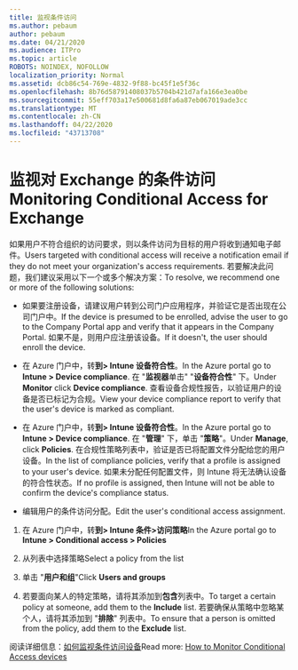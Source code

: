 ```yaml
---
title: 监视条件访问
ms.author: pebaum
author: pebaum
ms.date: 04/21/2020
ms.audience: ITPro
ms.topic: article
ROBOTS: NOINDEX, NOFOLLOW
localization_priority: Normal
ms.assetid: dcb86c54-769e-4832-9f88-bc45f1e5f36c
ms.openlocfilehash: 8b76d58791408037b5704b421d7afa166e3ea0be
ms.sourcegitcommit: 55eff703a17e500681d8fa6a87eb067019ade3cc
ms.translationtype: MT
ms.contentlocale: zh-CN
ms.lasthandoff: 04/22/2020
ms.locfileid: "43713708"
---
```

# <a name="monitoring-conditional-access-for-exchange"></a><span data-ttu-id="d532b-102">监视对 Exchange 的条件访问</span><span class="sxs-lookup"><span data-stu-id="d532b-102">Monitoring Conditional Access for Exchange</span></span>

<span data-ttu-id="d532b-103">如果用户不符合组织的访问要求，则以条件访问为目标的用户将收到通知电子邮件。</span><span class="sxs-lookup"><span data-stu-id="d532b-103">Users targeted with conditional access will receive a notification email if they do not meet your organization's access requirements.</span></span> <span data-ttu-id="d532b-104">若要解决此问题，我们建议采用以下一个或多个解决方案：</span><span class="sxs-lookup"><span data-stu-id="d532b-104">To resolve, we recommend one or more of the following solutions:</span></span>
  
- <span data-ttu-id="d532b-105">如果要注册设备，请建议用户转到公司门户应用程序，并验证它是否出现在公司门户中。</span><span class="sxs-lookup"><span data-stu-id="d532b-105">If the device is presumed to be enrolled, advise the user to go to the Company Portal app and verify that it appears in the Company Portal.</span></span> <span data-ttu-id="d532b-106">如果不是，则用户应注册该设备。</span><span class="sxs-lookup"><span data-stu-id="d532b-106">If it doesn't, the user should enroll the device.</span></span>
    
- <span data-ttu-id="d532b-107">在 Azure 门户中，转**到\> Intune 设备符合性**。</span><span class="sxs-lookup"><span data-stu-id="d532b-107">In the Azure portal go to **Intune \> Device compliance**.</span></span> <span data-ttu-id="d532b-108">在 "**监视器**单击" "**设备符合性**" 下。</span><span class="sxs-lookup"><span data-stu-id="d532b-108">Under **Monitor** click **Device compliance**.</span></span> <span data-ttu-id="d532b-109">查看设备合规性报告，以验证用户的设备是否已标记为合规。</span><span class="sxs-lookup"><span data-stu-id="d532b-109">View your device compliance report to verify that the user's device is marked as compliant.</span></span> 
    
- <span data-ttu-id="d532b-110">在 Azure 门户中，转**到\> Intune 设备符合性**。</span><span class="sxs-lookup"><span data-stu-id="d532b-110">In the Azure portal go to **Intune \> Device compliance**.</span></span> <span data-ttu-id="d532b-111">在 "**管理**" 下，单击 "**策略**"。</span><span class="sxs-lookup"><span data-stu-id="d532b-111">Under **Manage**, click **Policies**.</span></span> <span data-ttu-id="d532b-112">在合规性策略列表中，验证是否已将配置文件分配给您的用户设备。</span><span class="sxs-lookup"><span data-stu-id="d532b-112">In the list of compliance policies, verify that a profile is assigned to your user's device.</span></span> <span data-ttu-id="d532b-113">如果未分配任何配置文件，则 Intune 将无法确认设备的符合性状态。</span><span class="sxs-lookup"><span data-stu-id="d532b-113">If no profile is assigned, then Intune will not be able to confirm the device's compliance status.</span></span> 
    
- <span data-ttu-id="d532b-114">编辑用户的条件访问分配。</span><span class="sxs-lookup"><span data-stu-id="d532b-114">Edit the user's conditional access assignment.</span></span>
    
1. <span data-ttu-id="d532b-115">在 Azure 门户中，转**到\> Intune 条件\>访问策略**</span><span class="sxs-lookup"><span data-stu-id="d532b-115">In the Azure portal go to **Intune \> Conditional access \> Policies**</span></span>
    
2. <span data-ttu-id="d532b-116">从列表中选择策略</span><span class="sxs-lookup"><span data-stu-id="d532b-116">Select a policy from the list</span></span>
    
3. <span data-ttu-id="d532b-117">单击 "**用户和组**"</span><span class="sxs-lookup"><span data-stu-id="d532b-117">Click **Users and groups**</span></span>
    
4. <span data-ttu-id="d532b-118">若要面向某人的特定策略，请将其添加到**包含**列表中。</span><span class="sxs-lookup"><span data-stu-id="d532b-118">To target a certain policy at someone, add them to the **Include** list.</span></span> <span data-ttu-id="d532b-119">若要确保从策略中忽略某个人，请将其添加到 "**排除**" 列表中。</span><span class="sxs-lookup"><span data-stu-id="d532b-119">To ensure that a person is omitted from the policy, add them to the **Exclude** list.</span></span> 
    
<span data-ttu-id="d532b-120">阅读详细信息：[如何监视条件访问设备](https://docs.microsoft.com/intune/conditional-access-exchange-monitor)</span><span class="sxs-lookup"><span data-stu-id="d532b-120">Read more: [How to Monitor Conditional Access devices](https://docs.microsoft.com/intune/conditional-access-exchange-monitor)</span></span>
  

